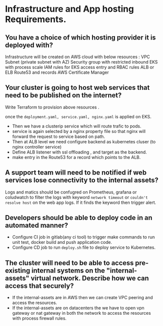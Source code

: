 # Infrastructure and App hosting Requirements.
## You have a choice of which hosting provider it is deployed with?
   
Infrastructure will be created on AWS cloud with below resources :
VPC
Subnet (private subnet with AZ)
Security group with restricted inbound
EKS with process scale 
IAM rules for EKS access entry and RBAC rules
ALB or ELB 
Route53 and records
AWS Certificate Manager

## Your cluster is going to host web services that need to be published on the internet?
   
Write Terraform to provision above resources . 

once the `deployment.yaml, service.yaml, nginx.yaml` is applied on EKS. 
- Then we have a clusterip service which will route trafic to pods. 
- service is again selected by a nginx property file so that nginx will forward the request to service based on path.
- Then at ALB level we need configure backend as kubernetes cluser (to nginx controller service)
- Define ALB listener with ssl offloading , and target as the backend.
- make entry in the Route53 for a record which points to the ALB.

## A support team will need to be notified if web services lose connectivity to the internal assets?
   
Logs and matics should be confugred on Prometheus, grafana or coludwatch to filter the logs with keyword `network timeout` or `couldn't resolve host` on the web app logs. If it finds the keyword then trigger alert.

## Developers should be able to deploy code in an automated manner?
   
- Configure CI job in gitlab(any ci tool) to trigger make commands to run unit test, docker build and push application code.
- Configure CD job to run `deploy.sh` file to deploy service to Kubernetes.

## The cluster will need to be able to access pre-existing internal systems on the "internal-assets" virtual network. Describe how we can access that securely?

- If the internal-assets are in AWS then we can create VPC peering and access the resources.
- If the internal-assets are on datacenters the we have to open vpn gateway or nat gateway in both the network to access the resources with process firewall rules.



